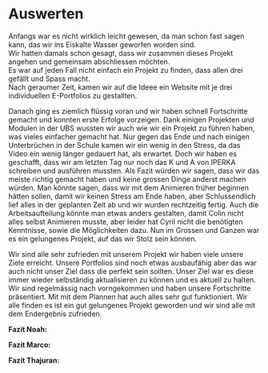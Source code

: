 # Auswerten
Anfangs war es nicht wirklich leicht gewesen, da man schon fast sagen kann, das wir ins Eiskalte Wasser geworfen worden sind.<br>
Wir hatten damals schon gesagt, dass wir zusammen dieses Projekt angehen und gemeinsam abschliessen möchten.<br>
Es war auf jeden Fall nicht einfach ein Projekt zu finden, dass allen drei gefällt und Spass macht.<br>
Nach geraumer Zeit, kamen wir auf die Ideee ein Website mit je drei individuellen E-Portfolios zu gestallten.<br>


Danach ging es ziemlich flüssig voran und wir haben schnell Fortschritte gemacht und konnten erste Erfolge vorzeigen. Dank einigen Projekten und Modulen in der UBS wussten wir auch wie wir ein Projekt zu führen haben, was vieles einfacher gemacht hat. Nur gegen das Ende und nach einigen Unterbrüchen in der Schule kamen wir ein wenig in den Stress, da das Video ein wenig länger gedauert hat, als erwartet. Doch wir haben es geschafft, dass wir am letzten Tag nur noch das K und A von IPERKA schreiben und ausführen mussten.
Als Fazit würden wir sagen, dass wir das meiste richtig gemacht haben und keine grossen Dinge anderst machen würden. Man könnte sagen, dass wir mit dem Animieren früher beginnen hätten sollen, damit wir keinen Stress am Ende haben, aber Schlussendlich lief alles in der geplanten Zeit ab und wir wurden rechtzeitig fertig. Auch die Arbeitsaufteilung könnte man etwas anders gestalten, damit Colin nicht alles selbst Animieren musste, aber leider hat Cyril nicht die benötigten Kenntnisse, sowie die Möglichkeiten dazu. Nun im Grossen und Ganzen war es ein gelungenes Projekt, auf das wir Stolz sein können.




Wir sind alle sehr zufrieden mit unserem Projekt wir haben viele unsere Ziele erreicht. Unsere Portfolios sind noch etwas ausbaufähig aber das war auch nicht unser Ziel dass die perfekt sein sollten. Unser Ziel war es diese immer wieder selbständig aktualisieren zu können und es aktuell zu halten. Wir sind regelmässig nach vorngekommen und haben unsere Fortschritte präsentiert. Mit mit dem Plannen hat auch alles sehr gut funktioniert. Wir alle finden es ist ein gut gelungenes Projekt geworden und wir sind alle mit dem Endergebnis zufrieden.


**Fazit Noah:**

**Fazit Marco:**

**Fazit Thajuran:**
